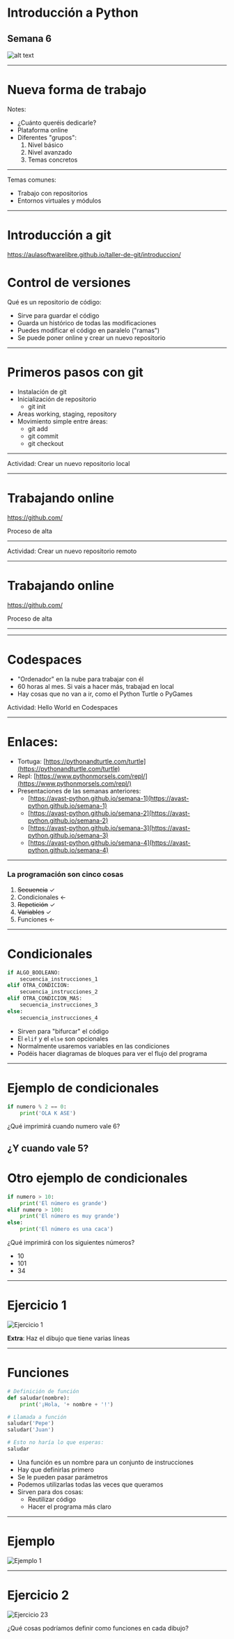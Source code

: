 

# Introducción a Python

## Semana 6
<!-- .element style="text-align:center" -->

![alt text](./img/logo2.png) <!-- .element style="margin-left: auto; margin-right: auto; display: block" -->

---

# Nueva forma de trabajo

Notes:
- ¿Cuánto queréis dedicarle?
- Plataforma online
- Diferentes "grupos":
    1) Nivel básico
    2) Nivel avanzado
    3) Temas concretos

---

Temas comunes:
- Trabajo con repositorios
- Entornos virtuales y módulos

---

# Introducción a git

https://aulasoftwarelibre.github.io/taller-de-git/introduccion/


# Control de versiones

Qué es un repositorio de código:
- Sirve para guardar el código
- Guarda un histórico de todas las modificaciones
- Puedes modificar el código en paralelo ("ramas")
- Se puede poner online y crear un nuevo repositorio

---

# Primeros pasos con git

- Instalación de git
- Inicialización de repositorio
  - git init
- Areas working, staging, repository
- Movimiento simple entre áreas:
  - git add
  - git commit
  - git checkout

---

Actividad: Crear un nuevo repositorio local


---

# Trabajando online

https://github.com/

Proceso de alta

---

Actividad: Crear un nuevo repositorio remoto

---


# Trabajando online

https://github.com/

Proceso de alta

---

---

# Codespaces

- "Ordenador" en la nube para trabajar con él
- 60 horas al mes. Si vais a hacer más, trabajad en local
- Hay cosas que no van a ir, como el Python Turtle o PyGames

Actividad: Hello World en Codespaces























---

# Enlaces:


- Tortuga: [https://pythonandturtle.com/turtle](https://pythonandturtle.com/turtle)
- Repl: [https://www.pythonmorsels.com/repl/](https://www.pythonmorsels.com/repl/)
- Presentaciones de las semanas anteriores:
  - [https://avast-python.github.io/semana-1](https://avast-python.github.io/semana-1)
  - [https://avast-python.github.io/semana-2](https://avast-python.github.io/semana-2)
  - [https://avast-python.github.io/semana-3](https://avast-python.github.io/semana-3)
  - [https://avast-python.github.io/semana-4](https://avast-python.github.io/semana-4)


---

### La programación son cinco cosas

1. ~~Secuencia~~ ✓
2. Condicionales <-
3. ~~Repetición~~ ✓
4. ~~Variables~~ ✓
5. Funciones <-
---

# Condicionales

```python
if ALGO_BOOLEANO:
    secuencia_instrucciones_1
elif OTRA_CONDICION:
    secuencia_instrucciones_2
elif OTRA_CONDICION_MAS:
    secuencia_instrucciones_3
else:
    secuencia_instrucciones_4
```
<!-- .element style="font-size: 1em" -->

- Sirven para "bifurcar" el código
- El `elif` y el `else` son opcionales
- Normalmente usaremos variables en las condiciones
- Podéis hacer diagramas de bloques para ver el flujo del programa

---

# Ejemplo de condicionales

```python
if numero % 2 == 0:
    print('OLA K ASE')
```
<!-- .element style="font-size: 1em" -->

¿Qué imprimirá cuando numero vale 6?

¿Y cuando vale 5?
---

# Otro ejemplo de condicionales

```python
if numero > 10:
    print('El número es grande')
elif numero > 100:
    print('El número es muy grande')
else:
    print('El número es una caca')
```
<!-- .element style="font-size: 1em" -->

¿Qué imprimirá con los siguientes números?
- 10
- 101
- 34

---

# Ejercicio 1

![Ejercicio 1](./img/ejercicio_s5_1.png) <!-- .element class="noborder center" -->

**Extra**: Haz el dibujo que tiene varias líneas

---

# Funciones

```python
# Definición de función
def saludar(nombre):
    print('¡Hola, '+ nombre + '!')

```
<!-- .element style="font-size: 0.8em" -->

```python
# Llamada a función
saludar('Pepe')
saludar('Juan')

# Esto no haría lo que esperas:
saludar
```
<!-- .element style="font-size: 0.8em" -->

- Una función es un nombre para un conjunto de instrucciones
- Hay que definirlas primero
- Se le pueden pasar parámetros
- Podemos utilizarlas todas las veces que queramos
- Sirven para dos cosas:
  - Reutilizar código
  - Hacer el programa más claro

---

# Ejemplo

![Ejemplo 1](./img/ejemplo_s5_1.png) <!-- .element class="noborder center" -->

---

# Ejercicio 2

![Ejercicio 23](./img/ejercicio_s5_2.png) <!-- .element class="noborder center" -->

¿Qué cosas podríamos definir como funciones en cada dibujo?

